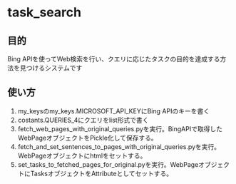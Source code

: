 task_search
===========

## 目的
Bing APIを使ってWeb検索を行い、クエリに応じたタスクの目的を達成する方法を見つけるシステムです

## 使い方
1. my_keysのmy_keys.MICROSOFT_API_KEYにBing APIのキーを書く
2. costants.QUERIES_4にクエリをlist形式で書く
3. fetch_web_pages_with_original_queries.pyを実行。BingAPIで取得したWebPageオブジェクトをPickle化して保存する。
4. fetch_and_set_sentences_to_pages_with_original_queries.pyを実行。WebPageオブジェクトにhtmlをセットする。
5. set_tasks_to_fetched_pages_for_original.pyを実行。WebPageオブジェクトにTasksオブジェクトをAttributeとしてセットする。
